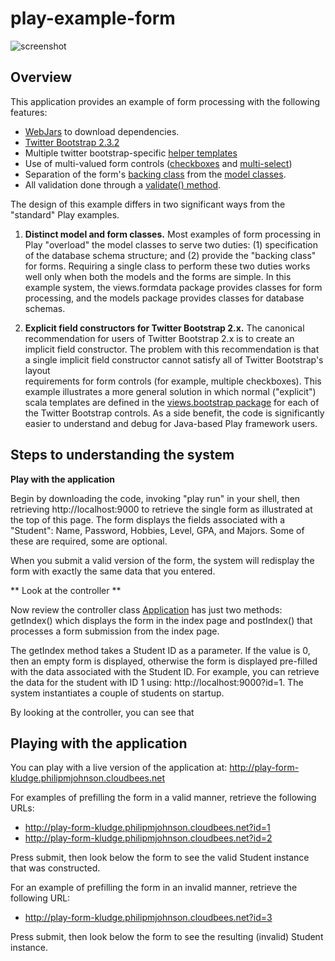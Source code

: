 play-example-form
=================

![screenshot](https://raw.github.com/ics-software-engineering/play-example-form/master/doc/play-example-form-homepage.png)


Overview
--------

This application provides an example of form processing with the following features:

  * [WebJars](http://www.webjars.org/) to download dependencies.
  * [Twitter Bootstrap 2.3.2](http://getbootstrap.com/2.3.2/)
  * Multiple twitter bootstrap-specific [helper templates](https://github.com/ics-software-engineering/play-example-form/tree/master/app/views/bootstrap)
  * Use of multi-valued form controls ([checkboxes](https://github.com/ics-software-engineering/play-example-form/blob/master/app/views/bootstrap/checkboxes.scala.html) and [multi-select](https://github.com/ics-software-engineering/play-example-form/blob/master/app/views/bootstrap/select.scala.html))
  * Separation of the form's [backing class](https://github.com/ics-software-engineering/play-example-form/blob/master/app/assemblies/StudentFormData.java) from the [model classes](https://github.com/ics-software-engineering/play-example-form/tree/master/app/models).
  * All validation done through a [validate() method](https://github.com/ics-software-engineering/play-example-form/blob/master/app/assemblies/Student.java#L46-97).
    
The design of this example differs in two significant ways from the "standard" Play examples. 

  1. **Distinct model and form classes.**  Most examples of form processing in Play "overload" the 
     model classes to serve two duties:  (1) specification of the database schema structure; and 
     (2) provide the "backing class" for forms.  Requiring a single class to perform these two duties 
     works well only when both the models and the forms are simple. In this example system, the
     views.formdata package provides classes for form processing, and the models package provides
     classes for database schemas.

  2. **Explicit field constructors for Twitter Bootstrap 2.x.**  The canonical recommendation for users of 
     Twitter Bootstrap 2.x is to create an implicit field constructor.  The problem with this recommendation
     is that a single implicit field constructor cannot satisfy all of Twitter Bootstrap's layout  
     requirements for form controls (for example, multiple checkboxes). This example illustrates
     a more general solution in which normal ("explicit") scala templates are defined in the 
     [views.bootstrap package](https://github.com/ics-software-engineering/play-example-form/tree/master/app/views/bootstrap) for each of the Twitter Bootstrap controls. As a side benefit, the 
     code is significantly easier to understand and debug for Java-based Play framework users.  

Steps to understanding the system
---------------------------------

**Play with the application**

Begin by downloading the code, invoking "play run" in your shell, then retrieving http://localhost:9000 
to retrieve the single form as illustrated at the top of this page. The form displays the fields
associated with a "Student":  Name, Password, Hobbies, Level, GPA, and Majors.  Some of these
are required, some are optional. 

When you submit a valid version of the form, the system will redisplay the form with exactly the 
same data that you entered. 

** Look at the controller **

Now review the controller class [Application](https://github.com/ics-software-engineering/play-example-form/blob/master/app/controllers/Application.java)
has just two methods: getIndex() which displays the form in the index page and postIndex() that processes a form submission
from the index page. 

The getIndex method takes a Student ID as a parameter. If the value is 0, then an empty form is
displayed, otherwise the form is displayed pre-filled with the data associated with the Student ID.
For example, you can retrieve the data for the student with ID 1 using: http://localhost:9000?id=1.
The system instantiates a couple of students on startup. 

By looking at the controller, you can see that 
        
Playing with the application
----------------------------

You can play with a live version of the application at: http://play-form-kludge.philipmjohnson.cloudbees.net

For examples of prefilling the form in a valid manner, retrieve the following URLs:

  * http://play-form-kludge.philipmjohnson.cloudbees.net?id=1
  * http://play-form-kludge.philipmjohnson.cloudbees.net?id=2

Press submit, then look below the form to see the valid Student instance that was constructed.

For an example of prefilling the form in an invalid manner, retrieve the following URL:

  * http://play-form-kludge.philipmjohnson.cloudbees.net?id=3

Press submit, then look below the form to see the resulting (invalid) Student instance.
    








